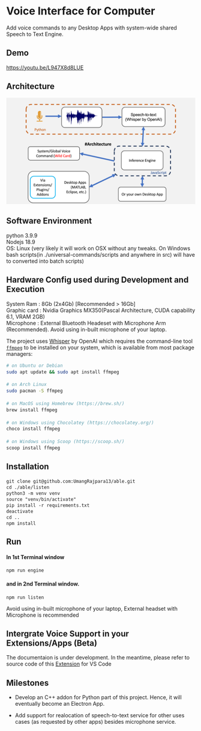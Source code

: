 <div align="left">

# Voice Interface for Computer #
Add voice commands to any Desktop Apps with system-wide shared Speech to Text Engine.​
</div >

## Demo ##

https://youtu.be/L947X8d8LUE

## Architecture ##

<p align="center">
  <a aria-label="Arrow logo" href="">
    <img src="./assets/able_architecture.png">
  </a>
</p>  

## Software Environment ##

  python 3.9.9  
  Nodejs 18.9  
  OS: Linux (very likely it will work on OSX without any tweaks. On Windows bash scripts(in ./universal-commands/scripts and anywhere in src) will have to converted into batch scripts)  

## Hardware Config used during Development and Execution ##

System Ram : 8Gb (2x4Gb) [Recommended > 16Gb]  
Graphic card : Nvidia Graphics MX350(Pascal Architecture, CUDA capability 6.1, VRAM 2GB)  
Microphone : External Bluetooth Headeset with Microphone Arm (Recommended). Avoid using in-built microphone of your laptop.  

The project uses [Whisper](https://github.com/openai/whisper) by OpenAI which requires the command-line tool [`ffmpeg`](https://ffmpeg.org/) to be installed on your system, which is available from most package managers:


```bash
# on Ubuntu or Debian
sudo apt update && sudo apt install ffmpeg

# on Arch Linux
sudo pacman -S ffmpeg

# on MacOS using Homebrew (https://brew.sh/)
brew install ffmpeg

# on Windows using Chocolatey (https://chocolatey.org/)
choco install ffmpeg

# on Windows using Scoop (https://scoop.sh/)
scoop install ffmpeg
```


## Installation ##

    git clone git@github.com:UmangRajpara13/able.git
    cd ./able/listen
    python3 -m venv venv
    source "venv/bin/activate"
    pip install -r requirements.txt
    deactivate
    cd ..
    npm install

## Run ##   


#### In 1st Terminal window  

    npm run engine

#### and in 2nd Terminal window.

    npm run listen


Avoid using in-built microphone of your laptop, External headset with Microphone is recommended

## Intergrate Voice Support in your Extensions/Apps (Beta)

The documentaion is under development. In the meantime, please refer to source code of this [Extension](https://github.com/thevoyagingstar/code-able) for VS Code

## Milestones ##

- Develop an C++ addon for Python part of this project.
Hence, it will eventually become an Electron App.

- Add support for realocation of speech-to-text service for other uses cases (as requested by other apps) besides microphone service.   
